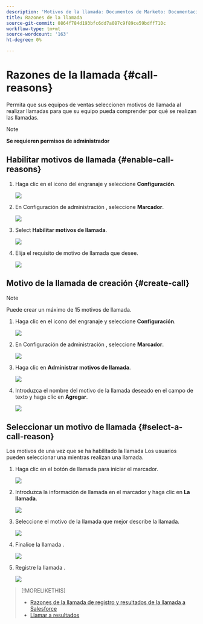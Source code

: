 ```yaml
---
description: 'Motivos de la llamada: Documentos de Marketo: Documentación del producto'
title: Razones de la llamada
source-git-commit: 0864f784d193bfc6dd7a087c9f89ce59bdff710c
workflow-type: tm+mt
source-wordcount: '163'
ht-degree: 0%

---
```


# Razones de la llamada {#call-reasons}

Permita que sus equipos de ventas seleccionen motivos de llamada al realizar llamadas para que su equipo pueda comprender por qué se realizan las llamadas.

>[!NOTE]
>
>**Se requieren permisos de administrador**

## Habilitar motivos de llamada {#enable-call-reasons}

1. Haga clic en el icono del engranaje y seleccione **Configuración**.

   ![](assets/call-reasons-1.png)

1. En Configuración de administración , seleccione **Marcador**.

   ![](assets/call-reasons-2.png)

1. Select **Habilitar motivos de llamada**.

   ![](assets/call-reasons-3.png)

1. Elija el requisito de motivo de llamada que desee.

   ![](assets/call-reasons-4.png)

## Motivo de la llamada de creación {#create-call}

>[!NOTE]
>
>Puede crear un máximo de 15 motivos de llamada.

1. Haga clic en el icono del engranaje y seleccione **Configuración**.

   ![](assets/call-reasons-5.png)

1. En Configuración de administración , seleccione **Marcador**.

   ![](assets/call-reasons-6.png)

1. Haga clic en **Administrar motivos de llamada**.

   ![](assets/call-reasons-7.png)

1. Introduzca el nombre del motivo de la llamada deseado en el campo de texto y haga clic en **Agregar**.

   ![](assets/call-reasons-8.png)

## Seleccionar un motivo de llamada {#select-a-call-reason}

Los motivos de una vez que se ha habilitado la llamada Los usuarios pueden seleccionar una mientras realizan una llamada.

1. Haga clic en el botón de llamada para iniciar el marcador.

   ![](assets/call-reasons-9.png)

1. Introduzca la información de llamada en el marcador y haga clic en **La llamada**.

   ![](assets/call-reasons-10.png)

1. Seleccione el motivo de la llamada que mejor describe la llamada.

   ![](assets/call-reasons-11.png)

1. Finalice la llamada .

   ![](assets/call-reasons-12.png)

1. Registre la llamada .

   ![](assets/call-reasons-13.png)

>[!MORELIKETHIS]
>
>* [Razones de la llamada de registro y resultados de la llamada a Salesforce](/help/marketo/product-docs/marketo-sales-insight/actions/phone/log-call-reasons-and-call-outcomes-to-salesforce.md)
>* [Llamar a resultados](/help/marketo/product-docs/marketo-sales-insight/actions/phone/call-outcomes.md)

